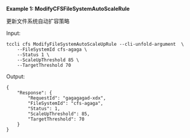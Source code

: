 **Example 1: ModifyCFSFileSystemAutoScaleRule**

更新文件系统自动扩容策略

Input: 

```
tccli cfs ModifyFileSystemAutoScaleUpRule --cli-unfold-argument  \
    --FileSystemId cfs-agaga \
    --Status 1 \
    --ScaleUpThreshold 85 \
    --TargetThreshold 70
```

Output: 
```
{
    "Response": {
        "RequestId": "gagagagad-xdx",
        "FileSystemId": "cfs-agaga",
        "Status": 1,
        "ScaleUpThreshold": 85,
        "TargetThreshold": 70
    }
}
```

